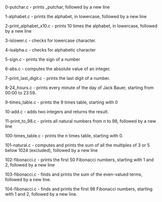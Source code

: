 0-putchar.c - prints _putchar, followed by a new line

1-alphabet.c - prints the alphabet, in lowercase, followed by a new line

2-print_alphabet_x10.c - prints 10 times the alphabet, in lowercase, followed by a new line

3-islower.c - checks for lowercase character.

4-isalpha.c - checks for alphabetic character

5-sign.c - prints the sign of a number

6-abs.c - computes the absolute value of an integer.

7-print_last_digit.c - prints the last digit of a number.

8-24_hours.c - prints every minute of the day of Jack Bauer, starting from 00:00 to 23:59.

9-times_table.c -  prints the 9 times table, starting with 0

10-add.c - adds two integers and returns the result.

11-print_to_98.c - prints all natural numbers from n to 98, followed by a new line

100-times_table.c -  prints the n times table, starting with 0.

101-natural.c - computes and prints the sum of all the multiples of 3 or 5 below 1024 (excluded), followed by a new line

102-fibonacci.c - prints the first 50 Fibonacci numbers, starting with 1 and 2, followed by a new line

103-fibonacci.c - finds and prints the sum of the even-valued terms, followed by a new line.

104-fibonacci.c - finds and prints the first 98 Fibonacci numbers, starting with 1 and 2, followed by a new line.
